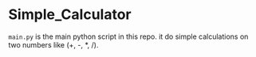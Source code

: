 # Simple_Calculator

`main.py` is the main python script in this repo.
it do simple calculations on two numbers like (+, -, *, /).